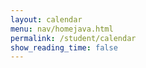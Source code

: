 ```yaml
---
layout: calendar
menu: nav/homejava.html
permalink: /student/calendar
show_reading_time: false
---
```

<html lang="en">
    <meta charset="UTF-8">
    <meta name="viewport" content="width=device-width, initial-scale=1.0">
    <link rel="stylesheet" href="https://cdn.jsdelivr.net/npm/fullcalendar@5.11.0/main.min.css">
<style>
    /* Modal styles */
    .modal {
        display: none;
        position: fixed;
        z-index: 9999;
        left: 0;
        top: 0;
        width: 100%;
        height: 100%;
        background-color: rgba(0, 0, 0, 0.6);
        backdrop-filter: blur(5px);
        padding-top: 50px;
    }
    .modal-content {
        background-color: #FFFFFF;
        margin: 5% auto;
        padding: 25px;
        border-radius: 16px;
        box-shadow: 0 8px 24px rgba(0, 0, 0, 0.2);
        width: 80%;
        max-width: 600px;
        color: #000000;
        font-family: Arial, sans-serif;
    }
    .close {
        color: #333333;
        float: right;
        font-size: 24px;
        font-weight: bold;
        cursor: pointer;
        transition: color 0.3s ease;
    }
    .close:hover,
    .close:focus {
        color: #FF0000;
        text-decoration: none;
    }
    .modal-content input,
    .modal-content textarea {
        width: 100%;
        padding: 12px;
        margin: 15px 0;
        border-radius: 12px;
        border: 1px solid #CCCCCC;
        font-size: 16px;
        background-color: #F9F9F9;
        color: #333333;
    }
    .modal-content button {
        width: 100%;
        padding: 12px 20px;
        background-color: #000000;
        color: #FFFFFF;
        border: none;
        border-radius: 12px;
        font-size: 16px;
        cursor: pointer;
        font-weight: bold;
        transition: background-color 0.3s ease, transform 0.2s ease;
    }
    .modal-content button:hover {
        background-color: #444444;
        transform: scale(1.05);
    }
    /* Header */
    h1 {
        display: none;
    }
    h2 {
        color: black;
    }
    #calendar {
        margin-left: 20px;
        box-sizing: border-box;
        z-index: 0;
        overflow: hidden;
    }
    .fc-scroller {
    height: auto !important;
    }
    .fc-head .fc-widget-header {
    margin-right: 0 !important;
    }
    .fc-scroller {
    overflow: visible !important;
    }
    .calendar {
        z-index: -100;
    }
    header {
        top: 0;
        left: 0;
        width: 100%;
        z-index: 1000;
    }
    .fc-toolbar-title {
        color: white !important;
    }
    /* Limit the width of the day view */
    .fc-view.fc-dayGridDay-view {
        max-width: 200px; /* Adjust this value as needed */
        margin: 0 auto; /* Center the day view */
    }
    #eventModal p strong {
        color: black; /* Change the "Date:" label color to black */
    }
    .fc-button.fc-today-button::first-letter {
            text-transform: capitalize;
        }
</style>    
    <!-- FullCalendar Container -->
    <div id="calendar"></div>
    <!-- Modal -->
    <div id="eventModal" class="modal">
        <div class="modal-content">
            <span class="close" id="closeModal">&times;</span>
            <h2 id="eventTitle"></h2>
            <!-- <p><strong>Date:</strong> <span id="eventDate"></span></p> -->
            <div>
                <label for="editDate">Date:</label>
                <input type="date" id="editDate">
                <label for="editTitle">Title:</label>
                <input type="text" id="editTitle">
                <label for="editDescription">Description:</label>
                <textarea id="editDescription" rows="3"></textarea>
                <button id="editButton">Save Changes</button>
                <button id="deleteButton" style="background-color: #D32F2F; margin-top: 10px;">Delete Event</button>
            </div>
        </div>
    </div>
    <!-- FullCalendar JS -->
    <script src="https://cdn.jsdelivr.net/npm/fullcalendar@5.11.0/main.min.js"></script>
    <script type="module">
        import { javaURI, fetchOptions } from '{{site.baseurl}}/assets/js/api/config.js';
        document.addEventListener("DOMContentLoaded", function () {
            let currentEvent = null;
            let isAddingNewEvent = false;
            let calendar;
            function request() {
                return fetch(`${javaURI}/api/calendar/events`, fetchOptions)
                    .then(response => {
                        if (response.status !== 200) {
                            console.error("HTTP status code: " + response.status);
                            return null;
                        }
                        return response.json();
                    })
                    .catch(error => {
                        console.error("Fetch error: ", error);
                        return null;
                    });
            }
            function getAssignments() {
                return fetch(`${javaURI}/api/assignments/`)
                    .then(response => {
                        if (!response.ok) {
                            throw new Error(`HTTP error! status: ${response.status}`);
                        }
                        return response.json();
                    })
                    .catch(error => {
                        console.error("Error fetching assignments:", error);
                        return null;
                    });
            }
            function handleRequest() {
                Promise.all([request(), getAssignments()])
                    .then(([calendarEvents, assignments]) => {
                        const events = [];
                        if (calendarEvents !== null) {
                            calendarEvents.forEach(event => {
                                let color = "#808080";
                                if (event.period == "1") {
                                    color = "#3788d8";
                                } else if (event.period == "3") {
                                    color = "#008000";
                                }
                                events.push({
                                    id: event.id,
                                    title: event.title.replace(/\(P[13]\)/gi, ""),
                                    description: event.description,
                                    start: event.date,
                                    color: color
                                });
                            });
                        }
                        if (assignments !== null) {
                            assignments.forEach(assignment => {
                                const [month, day, year] = assignment.dueDate.split('/');
                                const dueDate = new Date(year, month - 1, day).getTime();
                                events.push({
                                    id: assignment.id,
                                    title: assignment.name,
                                    description: assignment.description,
                                    start: formatDate(dueDate),
                                    color: "#FFA500"
                                });
                            });
                        }
                        displayCalendar(events);
                    });
            }
            function displayCalendar(events) {
                const calendarEl = document.getElementById('calendar');
                calendar = new FullCalendar.Calendar(calendarEl, {
                    initialView: 'dayGridMonth',
                    headerToolbar: {
                        left: 'prev,next today',
                        center: 'title',
                        right: 'dayGridMonth,dayGridWeek,dayGridDay'
                    },
                    views: {
                        dayGridMonth: { buttonText: 'Month' },
                        dayGridWeek: { buttonText: 'Week' },
                        dayGridDay: { buttonText: 'Day' }
                    },
                    events: events,
                    eventClick: function (info) {
                        currentEvent = info.event;
                        document.getElementById('eventTitle').textContent = currentEvent.title;
                        // document.getElementById('eventDate').textContent = formatDate(currentEvent.start);
                        document.getElementById('editTitle').value = currentEvent.title;
                        document.getElementById('editDescription').value = currentEvent.extendedProps.description || "";
                        document.getElementById('editDate').value = formatDate(currentEvent.start);
                        document.getElementById("eventModal").style.display = "block";
                        document.getElementById("deleteButton").style.display = "inline-block";
                    },
                    dateClick: function (info) {
                        isAddingNewEvent = true;
                        document.getElementById("eventTitle").textContent = "Add New Event";
                        // document.getElementById("eventDate").textContent = formatDate(info.date);
                        document.getElementById("editTitle").value = "";
                        document.getElementById("editDescription").value = "";
                        document.getElementById("editDate").value = formatDate(info.date);
                        document.getElementById("eventModal").style.display = "block";
                        document.getElementById("deleteButton").style.display = "none";
                    },
                    eventMouseEnter: function (info) {
                        const tooltip = document.createElement('div');
                        tooltip.className = 'event-tooltip';
                        tooltip.innerHTML = `<strong>${info.event.title}</strong><br>${info.event.extendedProps.description || ''}`;
                        document.body.appendChild(tooltip);
                        tooltip.style.left = info.jsEvent.pageX + 'px';
                        tooltip.style.top = info.jsEvent.pageY + 'px';
                    },
                    eventMouseLeave: function () {
                        const tooltips = document.querySelectorAll('.event-tooltip');
                        tooltips.forEach(tooltip => tooltip.remove());
                    }
                });
                calendar.render();
            }
            function formatDate(dateString) {
                const date = new Date(dateString);
                return date.toISOString().split("T")[0];
            }
            document.getElementById("closeModal").onclick = function () {
                document.getElementById("eventModal").style.display = "none";
            };
            document.getElementById("editButton").onclick = function () {
                const updatedTitle = document.getElementById("editTitle").value.trim();
                const updatedDescription = document.getElementById("editDescription").value.trim();
                const updatedDate = document.getElementById("editDate").value;
                if (!updatedTitle || !updatedDescription || !updatedDate) {
                    alert("Title, Description, and Date cannot be empty!");
                    return;
                }
                if (isAddingNewEvent) {
                    const newEventPayload = {
                        title: updatedTitle,
                        description: updatedDescription,
                        date: updatedDate
                    };
                    fetch(`${javaURI}/api/calendar/add_event`, {
                        method: "POST",
                        headers: { "Content-Type": "application/json" },
                        body: JSON.stringify(newEventPayload),
                    })
                    .then(response => {
                        if (!response.ok) {
                            throw new Error(`Failed to add new event: ${response.status} ${response.statusText}`);
                        }
                        return response.json();
                    })
                    .then(newEvent => {
                        calendar.addEvent({
                            title: newEvent.title,
                            start: newEvent.date,
                            description: newEvent.description,
                            color: "#808080"
                        });
                        document.getElementById("eventModal").style.display = "none";
                    })
                    .catch(error => {
                        console.error("Error adding event:", error);
                        alert("Error adding event: " + error.message);
                    });
                } else {
                    const payload = { newTitle: updatedTitle, description: updatedDescription, date: updatedDate };
                    const id = currentEvent.id;
                    fetch(`${javaURI}/api/calendar/edit/${id}`, {
                        method: "PUT",
                        headers: { "Content-Type": "application/json" },
                        body: JSON.stringify(payload),
                    })
                    .then(response => {
                        if (!response.ok) {
                            throw new Error(`Failed to update event: ${response.status} ${response.statusText}`);
                        }
                        return response.text();
                    })
                    .then(() => {
                        currentEvent.setProp("title", updatedTitle);
                        currentEvent.setExtendedProp("description", updatedDescription);
                        currentEvent.setStart(updatedDate);
                        document.getElementById("eventModal").style.display = "none";
                    })
                    .catch(error => {
                        console.error("Error updating event:", error);
                        alert("Error updating event: " + error.message);
                    });
                }
            };
            document.getElementById("deleteButton").onclick = function () {
                if (!currentEvent) return;
                const id = currentEvent.id;
                const confirmation = confirm(`Are you sure you want to delete "${currentEvent.title}"?`);
                if (!confirmation) return;
                fetch(`${javaURI}/api/calendar/delete/${id}`, {
                    method: "DELETE",
                    headers: { "Content-Type": "application/json" }
                })
                .then(response => {
                    if (!response.ok) {
                        throw new Error(`Failed to delete event: ${response.status} ${response.statusText}`);
                    }
                    return response.text();
                })
                .then(() => {
                    currentEvent.remove();
                    document.getElementById("eventModal").style.display = "none";
                })
                .catch(error => {
                    console.error("Error deleting event:", error);
                    alert("Error deleting event: " + error.message);
                });
            };
            handleRequest();
        });
        document.addEventListener('keydown', function (event) {
            if (event.key === 'Escape') {
                document.getElementById("eventModal").style.display = "none";
            }
        });
        window.onclick = function (event) {
        const modal = document.getElementById("eventModal");
        if (event.target === modal) {
            modal.style.display = "none";
        }
    };
    function getEventColor(type) {
            switch (type) {
                case 'Homework':
                    return '#3788d8';
                case 'Checkpoint':
                    return '#008000';
                case 'Class Homework':
                    return '#FFA500';
                case 'Live Review':
                    return '#FF0000';
                case 'Seed':
                    return '#808080';
                default:
                    return '#808080';
            }
        }
    </script>
</html>